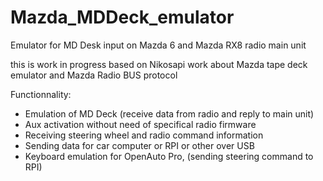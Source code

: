 # Mazda_MDDeck_emulator
Emulator for MD Desk input on Mazda 6 and Mazda RX8 radio main unit

this is work in progress based on Nikosapi work about Mazda tape deck emulator and Mazda Radio BUS protocol

Functionnality:
  - Emulation of MD Deck (receive data from radio and reply to main unit)
  - Aux activation without need of specifical radio firmware
  - Receiving steering wheel and radio command information
  - Sending data for car computer or RPI or other over USB
  - Keyboard emulation for OpenAuto Pro, (sending steering command to RPI)

